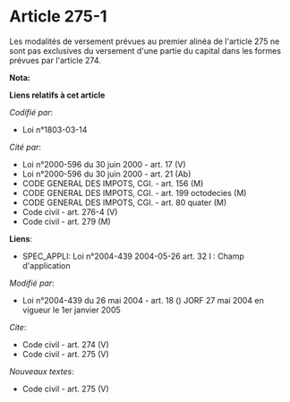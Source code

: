 # Article 275-1

Les modalités de versement prévues au premier alinéa de l'article 275 ne sont pas exclusives du versement d'une partie du
capital dans les formes prévues par l'article 274.

**Nota:**



**Liens relatifs à cet article**

_Codifié par_:

  - Loi n°1803-03-14

_Cité par_:

  - Loi n°2000-596 du 30 juin 2000 - art. 17 (V)
  - Loi n°2000-596 du 30 juin 2000 - art. 21 (Ab)
  - CODE GENERAL DES IMPOTS, CGI. - art. 156 (M)
  - CODE GENERAL DES IMPOTS, CGI. - art. 199 octodecies (M)
  - CODE GENERAL DES IMPOTS, CGI. - art. 80 quater (M)
  - Code civil - art. 276-4 (V)
  - Code civil - art. 279 (M)

**Liens**:

  - SPEC_APPLI: Loi n°2004-439 2004-05-26 art. 32 I : Champ d'application

_Modifié par_:

  - Loi n°2004-439 du 26 mai 2004 - art. 18 () JORF 27 mai 2004 en vigueur le 1er janvier 2005

_Cite_:

  - Code civil - art. 274 (V)
  - Code civil - art. 275 (V)

_Nouveaux textes_:

  - Code civil - art. 275 (V)
